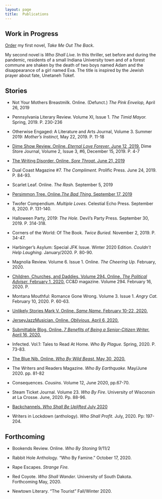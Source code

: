 ```yaml
---
layout: page
title:  Publications
---
```


## Work in Progress 

[Order](https://read.amazon.com/kp/embed?asin=B08B1LV1RX&preview=newtab&linkCode=kpe&ref_=cm_sw_r_kb_dp_nTSsFbS4V1DB1) my first novel, *Take Me Out The Back*.

My second novel is *Who Shall Live.* In this thriller, set before and during the pandemic, residents of a small Indiana University town and of a forest commune are shaken by the death of two boys named Adam and the disappearance of a girl named Eva. The title is inspired by the Jewish prayer about fate, Unetaneh Tokef.
## Stories

- Not Your Mothers Breastmilk. Online. (Defunct.) *The Pink Envelop,* April 26, 2019

- Pennsylvania Literary Review.  Volume XI, Issue 1. *The Timid Mayor.* Spring, 2019. P. 230-236

- Otherwise Engaged:  A Literature and Arts Journal, Volume 3. Summer 2019: *Mother’s Instinct,* May 22, 2019. P. 11-18

- [Dime Show Review. Online. *Eternal Love Forever.*  June 12 ,2019.](https://www.dimeshowreview.com/eternal-love-forever-by-carolyn-geduld/)
    Dime Store Journal, Volume 2, Issue 3, #6, December 15, 2019. P.  4-7

- [The Writing Disorder. Online. *Sore Throat.* June 21, 2019](http://writingdisorder.com/carolyn-geduld-fiction/) 

- Dual Coast Magazine #7. *The Compliment.* Prolific Press. June 24, 2019. P. 84-93.

- Scarlet Leaf. Online. *The Rash.* September 5, 2019

- [Persimmon Tree. Online.*The Bad Thing.* September 17, 2019](https://persimmontree.org/fall-2019/the-bad-thing/)

- Twofer Compendium. *Multiple Loves.* Celestial Echo Press. September 8, 2020. P. 131-140.

- Halloween Party, 2019: *The Hole.* Devil’s Party Press. September 30, 2019. P. 314-318.

- Corners of the World: Of The Book. *Twice Buried.*  November 2, 2019. P. 34-47.

- Harbinger’s Asylum: Special JFK Issue. Winter 2020 Edition. *Couldn’t Help Laughing.*  January/2020. P. 80-90.

- Magnolia Review. Volume 6. Issue 1. Online. *The Cheering Up.* February, 2020.

- [Children, Churches, and Daddies. Volume 294. Online. *The Political Adviser.* February 1, 2020.](http://scars.tv/cgi-bin/works_e.pl?/home/users/web/b929/us.scars/perl/text-writings/g8670.txt)
CC&D magazine. Volume 294. February 16, 2020. P.

- Montana Mouthful: Romance Gone Wrong. Volume 3. Issue 1. *Angry Cat.* February 10, 2020. P.  60-63.

- [Unlikely Stories Mark V. Online. *Same Name.* February 10-22, 2020.](https://www.unlikelystories.org/content/same-name)

- [JerseyJazzMusician. Online. *Oblivious.* April 6, 2020.](https://jerryjazzmusician.com/category/literature/short-fiction-literature)

- [Submittable Blog. Online. *7 Benefits of Being a Senior-Citizen Writer.*  April 16, 2020.](https://discover.submittable.com/blog/7-benefits-of-being-a-senior-citizen-writer/?fbclid=IwAR2hbQAM9ldxi9SFVR5J6gbBS4Snw542BuAsAdbdZqR_dXQDiSDyIb6APVk)

- Infected. Vol.1: Tales to Read At Home. *Who By Plague.* Spring, 2020. P. 73-83.

- [The Blue Nib. Online. *Who By Wild Beast.* May 30, 2020.](https://thebluenib.com/who-by-wild-beast-short-fiction-by-by-carolyn-geduld/)

- The Writers and Readers Magazine. *Who By Earthquake.* May/June 2020. pp. 81-82

- Consequences. *Cousins*. Volume 12, June 2020, pp.67-70.

- Steam Ticket Journal. Volume 23. *Who By Fire*. University of Wisconsin at La Crosse. June, 2020. Pp. 88-96.

- [Backchannels. *Who Shall Be Uplifted* July 2020](https://www.backchannelsjournal.net/edition-no-5-2020)

- Writers in Lockdown (anthology). *Who Shall Profit.* July, 2020. Pp: 197-204.

## Forthcoming
- Bookends Review. Online. *Who By Stoning*  9/11/2

- Rabbit Hole Anthology. “Who By Famine.” October 17, 2020.

- Rape Escapes. *Strange Fire.*

- Red Coyote. *Who Shall Wander.* University of South Dakota. Forthcoming May, 2020.

- Newtown Literary. “The Tourist” Fall/Winter 2020.
